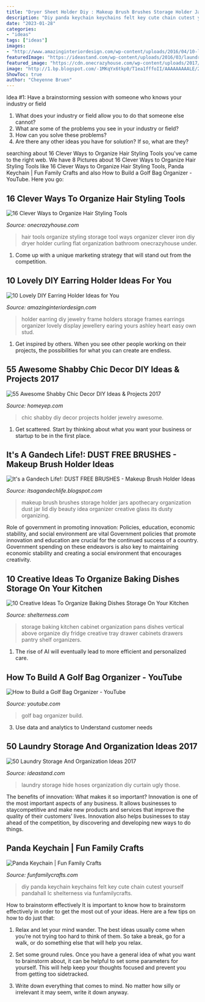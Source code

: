 ```yaml
---
title: "Dryer Sheet Holder Diy : Makeup Brush Brushes Storage Holder Jars Apothecary Organization Dust Jar Lid Diy Beauty Idea Organizer Creative Glass Its Dusty Organizing"
description: "Diy panda keychain keychains felt key cute chain cutest yourself pandahall lc shelterness via funfamilycrafts"
date: "2023-01-28"
categories:
- "ideas"
tags: ["ideas"]
images:
- "http://www.amazinginteriordesign.com/wp-content/uploads/2016/04/10-lovely-earring-holder-ideas-8.jpg"
featuredImage: "https://ideastand.com/wp-content/uploads/2016/03/laundry-storage/17-laundry-storage-and-organization-ideas.jpg"
featured_image: "https://cdn.onecrazyhouse.com/wp-content/uploads/2017/08/16-Clever-Ways-to-Organize-Hair-Styling-Tools.jpg"
image: "http://1.bp.blogspot.com/-1MKqYx6tkp0/T1ea1fffoII/AAAAAAAAALE/2jWsF8Y2b40/s1600/blog+004.JPG"
ShowToc: true
author: "Cheyenne Bruen"
---
```



Idea #1: Have a brainstorming session with someone who knows your industry or field
1. What does your industry or field allow you to do that someone else cannot? 
2. What are some of the problems you see in your industry or field? 
3. How can you solve these problems? 
4. Are there any other ideas you have for solution? If so, what are they?

	

		
searching about 16 Clever Ways to Organize Hair Styling Tools you've came to the right web. We have 8 Pictures about 16 Clever Ways to Organize Hair Styling Tools like 16 Clever Ways to Organize Hair Styling Tools, Panda Keychain | Fun Family Crafts and also How to Build a Golf Bag Organizer - YouTube. Here you go:
		
    
## 16 Clever Ways To Organize Hair Styling Tools

<img loading=lazy src="https://cdn.onecrazyhouse.com/wp-content/uploads/2017/08/16-Clever-Ways-to-Organize-Hair-Styling-Tools.jpg" onerror="this.onerror=null;this.src='https://tse3.mm.bing.net/th?id=OIP.VvoFhu8gNwz3PTMsyl38bQHaO0&amp;pid=15.1';" alt="16 Clever Ways to Organize Hair Styling Tools">

_Source: onecrazyhouse.com_

>hair tools organize styling storage tool ways organizer clever iron diy dryer holder curling flat organization bathroom onecrazyhouse under. 

	

1. Come up with a unique marketing strategy that will stand out from the competition.

    
## 10 Lovely DIY Earring Holder Ideas For You

<img loading=lazy src="http://www.amazinginteriordesign.com/wp-content/uploads/2016/04/10-lovely-earring-holder-ideas-8.jpg" onerror="this.onerror=null;this.src='https://tse4.mm.bing.net/th?id=OIP.tFMyLjC7aLPhmCKmEycS6gHaJ3&amp;pid=15.1';" alt="10 Lovely DIY Earring Holder Ideas for You">

_Source: amazinginteriordesign.com_

>holder earring diy jewelry frame holders storage frames earrings organizer lovely display jewellery earing yours ashley heart easy own stud. 

	

1. Get inspired by others. When you see other people working on their projects, the possibilities for what you can create are endless.

    
## 55 Awesome Shabby Chic Decor DIY Ideas &amp; Projects 2017

<img loading=lazy src="http://homeyep.com/wp-content/uploads/2017/03/shabby-chic-decor-diy/32-shabby-chic-decor-diy-ideas.jpg" onerror="this.onerror=null;this.src='https://tse4.mm.bing.net/th?id=OIP.sM9ovDQTuAaE29uopM_qIAHaSq&amp;pid=15.1';" alt="55 Awesome Shabby Chic Decor DIY Ideas &amp; Projects 2017">

_Source: homeyep.com_

>chic shabby diy decor projects holder jewelry awesome. 

	

1. Get scattered. Start by thinking about what you want your business or startup to be in the first place.

    
## It&#039;s A Gandech Life!: DUST FREE BRUSHES - Makeup Brush Holder Ideas

<img loading=lazy src="http://1.bp.blogspot.com/-1MKqYx6tkp0/T1ea1fffoII/AAAAAAAAALE/2jWsF8Y2b40/s1600/blog+004.JPG" onerror="this.onerror=null;this.src='https://tse1.mm.bing.net/th?id=OIP.7cBbZRgRPW_NF8lszlCjPgHaJ4&amp;pid=15.1';" alt="It&#039;s a Gandech Life!: DUST FREE BRUSHES - Makeup Brush Holder Ideas">

_Source: itsagandechlife.blogspot.com_

>makeup brush brushes storage holder jars apothecary organization dust jar lid diy beauty idea organizer creative glass its dusty organizing. 

	

Role of government in promoting innovation: Policies, education, economic stability, and social environment are vital
Government policies that promote innovation and education are crucial for the continued success of a country. Government spending on these endeavors is also key to maintaining economic stability and creating a social environment that encourages creativity.

    
## 10 Creative Ideas To Organize Baking Dishes Storage On Your Kitchen

<img loading=lazy src="https://i.shelterness.com/20-creative-ideas-to-organize-baking-dishes-storage-on-your-kitchen7.jpg" onerror="this.onerror=null;this.src='https://tse1.mm.bing.net/th?id=OIP.NbSIzjOf3ujmwLqoW_PSnAAAAA&amp;pid=15.1';" alt="10 Creative Ideas To Organize Baking Dishes Storage On Your Kitchen">

_Source: shelterness.com_

>storage baking kitchen cabinet organization pans dishes vertical above organize diy fridge creative tray drawer cabinets drawers pantry shelf organizers. 

	

1. The rise of AI will eventually lead to more efficient and personalized care. 

    
## How To Build A Golf Bag Organizer - YouTube

<img loading=lazy src="https://i.ytimg.com/vi/FbGCOO8ptjw/maxresdefault.jpg" onerror="this.onerror=null;this.src='https://tse1.mm.bing.net/th?id=OIP.D1OuANBuwbhVBZr4T8UuNAHaEK&amp;pid=15.1';" alt="How to Build a Golf Bag Organizer - YouTube">

_Source: youtube.com_

>golf bag organizer build. 

	

3. Use data and analytics to Understand customer needs 

    
## 50 Laundry Storage And Organization Ideas 2017

<img loading=lazy src="https://ideastand.com/wp-content/uploads/2016/03/laundry-storage/17-laundry-storage-and-organization-ideas.jpg" onerror="this.onerror=null;this.src='https://tse3.mm.bing.net/th?id=OIP.YdNA5DA82wf-ZMdH3CCv1wHaJ4&amp;pid=15.1';" alt="50 Laundry Storage And Organization Ideas 2017">

_Source: ideastand.com_

>laundry storage hide hoses organization diy curtain ugly those. 

	

The benefits of innovation: What makes it so important?
Innovation is one of the most important aspects of any business. It allows businesses to staycompetitive and make new products and services that improve the quality of their customers’ lives. Innovation also helps businesses to stay ahead of the competition, by discovering and developing new ways to do things.

    
## Panda Keychain | Fun Family Crafts

<img loading=lazy src="https://funfamilycrafts.com/wp-content/uploads/2015/05/3979f305-f6f8-4990-bc0e-3a0f79d07a41.jpg" onerror="this.onerror=null;this.src='https://tse4.mm.bing.net/th?id=OIP.egPs-6L8Ia3p_oL1_ysQOgHaE8&amp;pid=15.1';" alt="Panda Keychain | Fun Family Crafts">

_Source: funfamilycrafts.com_

>diy panda keychain keychains felt key cute chain cutest yourself pandahall lc shelterness via funfamilycrafts. 

	

How to brainstorm effectively
It is important to know how to brainstorm effectively in order to get the most out of your ideas. Here are a few tips on how to do just that:
1. Relax and let your mind wander. The best ideas usually come when you’re not trying too hard to think of them. So take a break, go for a walk, or do something else that will help you relax.

2. Set some ground rules. Once you have a general idea of what you want to brainstorm about, it can be helpful to set some parameters for yourself. This will help keep your thoughts focused and prevent you from getting too sidetracked.

3. Write down everything that comes to mind. No matter how silly or irrelevant it may seem, write it down anyway.

